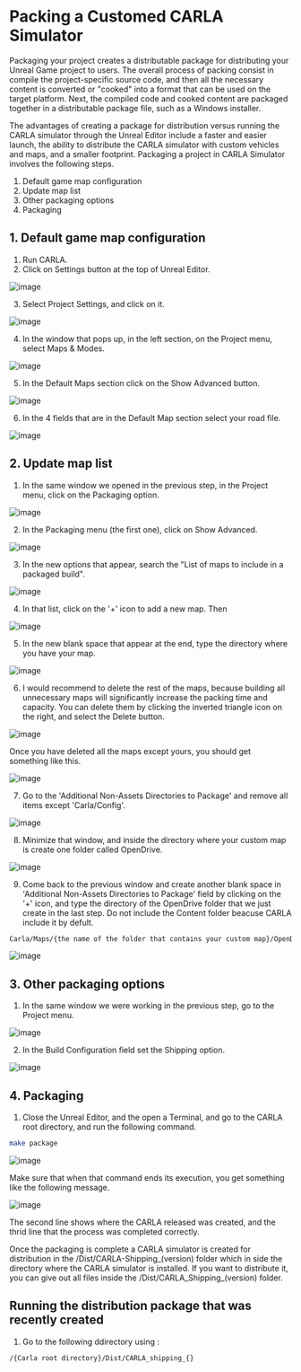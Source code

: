 # Packing a Customed CARLA Simulator

Packaging your project creates a distributable package for distributing your Unreal Game project to users. The overall process of packing consist in compile the project-specific source code, and then all the necessary content is converted or "cooked" into a format that can be used on the target platform. Next, the compiled code and cooked content are packaged together in a distributable package file, such as a Windows installer.

The advantages of creating a package for distribution versus running the CARLA simulator through the Unreal Editor include a faster and easier launch, the ability to distribute the CARLA simulator with custom vehicles and maps, and a smaller footprint. Packaging a project in CARLA Simulator involves the following steps.

1. Default game map configuration
2. Update map list
3. Other packaging options
4. Packaging

## 1. Default game map configuration

1. Run CARLA.
2. Click on Settings button at the top of Unreal Editor.

![image](https://github.com/0123gabriel/Ubuntu_ROS_Tutorial/assets/108648272/40b81a50-b4bc-41df-b821-fdcec4ae1106)

3. Select Project Settings, and click on it.

![image](https://github.com/0123gabriel/Ubuntu_ROS_Tutorial/assets/108648272/75c2131e-9f0b-4dcf-8240-a0988fc76a50)

4. In the window that pops up, in the left section, on the Project menu, select Maps & Modes.

![image](https://github.com/0123gabriel/Ubuntu_ROS_Tutorial/assets/108648272/66f34aba-72f7-4892-bff9-872d7462d5c4)

5. In the Default Maps section click on the Show Advanced button.

![image](https://github.com/0123gabriel/Ubuntu_ROS_Tutorial/assets/108648272/7726ad5c-61ae-4308-b145-13ca4ca7b277)

6. In the 4 fields that are in the Default Map section select your road file. 

![image](https://github.com/0123gabriel/Ubuntu_ROS_Tutorial/assets/108648272/64cbbbbb-0cf9-4271-ad58-ac3e4f3315cf)

## 2. Update map list

1. In the same window we opened in the previous step, in the Project menu, click on the Packaging option.

![image](https://github.com/0123gabriel/Ubuntu_ROS_Tutorial/assets/108648272/31e2928d-1639-4af2-afaa-708b0e2cb21f)

2. In the Packaging menu (the first one), click on Show Advanced.

![image](https://github.com/0123gabriel/Ubuntu_ROS_Tutorial/assets/108648272/b95d0755-7bbd-46d0-987d-1ef3ac1429b0)

3. In the new options that appear, search the "List of maps to include in a packaged build".

![image](https://github.com/0123gabriel/Ubuntu_ROS_Tutorial/assets/108648272/722f87d3-23c2-4c60-99da-9b03d6e642b5)

4. In that list, click on the '+' icon to add a new map. Then 

![image](https://github.com/0123gabriel/Ubuntu_ROS_Tutorial/assets/108648272/93b2a631-8d21-4fed-adb2-dde7f5ee2d0d)

5. In the new blank space that appear at the end, type the directory where you have your map.

![image](https://github.com/0123gabriel/Ubuntu_ROS_Tutorial/assets/108648272/c6198c74-ac72-43f4-9df8-2d357d00f8f0)

6. I would recommend to delete the rest of the maps, because building all unnecessary maps will significantly increase the packing time and capacity. You can delete them by clicking the inverted triangle icon on the right, and select the Delete button.

![image](https://github.com/0123gabriel/Ubuntu_ROS_Tutorial/assets/108648272/286dc4d9-d87d-49db-a9c0-b3563964971b)

Once you have deleted all the maps except yours, you should get something like this.

![image](https://github.com/0123gabriel/Ubuntu_ROS_Tutorial/assets/108648272/c6001360-9ab5-4330-b12c-9eb192ca39b4)

7. Go to the 'Additional Non-Assets Directories to Package' and remove all items except 'Carla/Config'.

![image](https://github.com/0123gabriel/Ubuntu_ROS_Tutorial/assets/108648272/d65b9a2b-3594-45ed-8c4a-f3a3d449292a)

8. Minimize that window, and inside the directory where your custom map is create one folder called OpenDrive.

![image](https://github.com/0123gabriel/Ubuntu_ROS_Tutorial/assets/108648272/84c05594-0cc8-441f-ab92-035961dc6f98)

9. Come back to the previous window and create another blank space in 'Additional Non-Assets Directories to Package' field by clicking on the '+' icon, and type the directory of the OpenDrive folder that we just create in the last step. Do not include the Content folder beacuse CARLA include it by defult. 

```bash
Carla/Maps/{the name of the folder that contains your custom map}/OpenDrive
```

![image](https://github.com/0123gabriel/Ubuntu_ROS_Tutorial/assets/108648272/f5a8ebbb-4756-471d-93ee-5cc67933bb7d)

## 3. Other packaging options

1. In the same window we were working in the previous step, go to the Project menu.

![image](https://github.com/0123gabriel/Ubuntu_ROS_Tutorial/assets/108648272/69c295c8-6b98-4c50-b6d6-bac88c85691d)

2. In the Build Configuration field set the Shipping option. 

![image](https://github.com/0123gabriel/Ubuntu_ROS_Tutorial/assets/108648272/59d6a8a1-82d5-47c6-8b91-c209d66bfc09)

## 4. Packaging

1. Close the Unreal Editor, and the open a Terminal, and go to the CARLA root directory, and run the following command.

```bash
make package
```

![image](https://github.com/0123gabriel/Ubuntu_ROS_Tutorial/assets/108648272/1a6f8fe4-c400-4f0b-9207-ff21a290f1c2)

Make sure that when that command ends its execution, you get something like the following message. 

![image](https://github.com/0123gabriel/Ubuntu_ROS_Tutorial/assets/108648272/1814a676-6a3a-40c5-8b9b-f7d33eecf570)

The second line shows where the CARLA released was created, and the thrid line that the process was completed correctly. 

Once the packaging is complete a CARLA simulator is created for distribution in the /Dist/CARLA-Shipping_(version) folder which in side the directory where the CARLA simulator is installed. If you want to distribute it, you can give out all files inside the /Dist/CARLA_Shipping_(version) folder. 

## Running the distribution package that was recently created

1. Go to the following ddirectory using :

```bash
/{Carla root directory}/Dist/CARLA_shipping_{}
